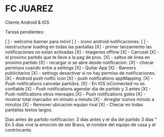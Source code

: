FC JUAREZ
=======================
Cliente Android & IOS

Tareas pendientes:

[ ] - welcome banner para móvil
[ ] - icono android notificaciones.
[ ] - reestructurar loading en todas las pantallas
[X] - primer lanzamiento las notificaciones no estan activadas
[X] - imagenes offline
[X] - Carrusel
[X] - el proximo partido que te lleve a la pag de prox.
[X] - saltos de linea en proximo partido
[X] - recargar si se abre desde notificacion.
[X] - checar permisos cuando entre a settings
[X] - Quitar App
[X] - Banners publicitarios
[X] - settings desactivar si no hay permiso de notificaciones.
[X] - Android push notfic icon
[X] - push notifications appMapping.
[X] - Push notifications cancelar partidos.
[X] - En IOS isConnected no es confiable
[X] - Push notifications agendar dia de partido y 3 antes
[X] - Push notifications otros mensajes
[X] - Push notifications goles
[X] - mostrar total marcador en minuto a minuto
[X] - Arreglar iconos minuto a minutos
[X] - Remover ubicacion equipo rival
[X] - Checar en todas pantallas textos largos.

Dias antes de partido notificacion:
3 dias antes y el dia del partido
3 dias " En 3 dias vive la emoción de ser Bravo, el nombre del equipo de casa y el contrincante.